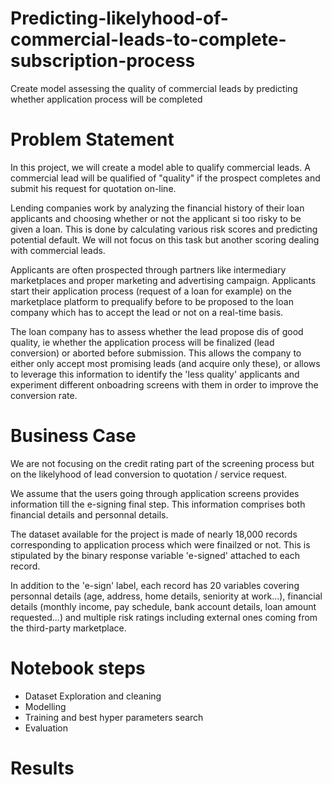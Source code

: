 # Predicting-likelyhood-of-commercial-leads-to-complete-subscription-process
Create model assessing the quality of commercial leads by predicting whether application process will be completed

# Problem Statement

In this project, we will create a model able to qualify commercial leads. A commercial lead will be qualified of "quality" if the prospect completes and submit his request for quotation on-line.

Lending companies work by analyzing the financial history of their loan applicants and choosing whether or not the applicant si too risky to be given a loan. This is done by calculating various risk scores and predicting potential default. We will not focus on this task but another scoring dealing with commercial leads.

Applicants are often prospected through partners like intermediary marketplaces and proper marketing and advertising campaign.
Applicants start their application process (request of a loan for example) on the marketplace platform to prequalify before to be proposed to the loan company which has to accept the lead or not on a real-time basis.

The loan company has to assess whether the lead propose dis of good quality, ie whether the application process will be finalized (lead conversion) or aborted before submission. This allows the company to either only accept most promising leads (and acquire only these), or allows to leverage this information to identify the 'less quality' applicants and experiment different onboadring screens with them in order to improve the conversion rate.

# Business Case

We are not focusing on the credit rating part of the screening process but on the likelyhood of lead conversion to quotation / service request.

We assume that the users going through application screens provides information till the e-signing final step. This information comprises both financial details and personnal details.

The dataset available for the project is made of nearly 18,000 records corresponding to application process which were finailzed or not. This is stipulated by the binary response variable  'e-signed' attached to each record.

In addition to the 'e-sign' label, each record has 20 variables covering personnal details (age, address, home details, seniority at work...), financial details (monthly income, pay schedule, bank account details, loan amount requested...) and multiple risk ratings including external ones coming from the third-party marketplace. 

# Notebook steps
- Dataset Exploration and cleaning
- Modelling
- Training and best hyper parameters search
- Evaluation

# Results
